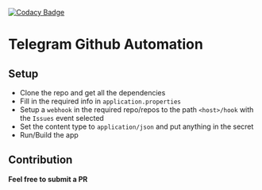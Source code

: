 [![Codacy Badge](https://api.codacy.com/project/badge/Grade/bea5152b6ce0448aafcc012bb8bdeca7)](https://www.codacy.com/manual/MouamleH/tg-github-automation?utm_source=github.com&amp;utm_medium=referral&amp;utm_content=MouamleH/tg-github-automation&amp;utm_campaign=Badge_Grade)

# Telegram Github Automation

## Setup

- Clone the repo and get all the dependencies
- Fill in the required info in `application.properties`
- Setup a `webhook` in the required repo/repos to the path `<host>/hook` with the `Issues` event selected
- Set the content type to `application/json` and put anything in the secret
- Run/Build the app

## Contribution
**Feel free to submit a PR**

